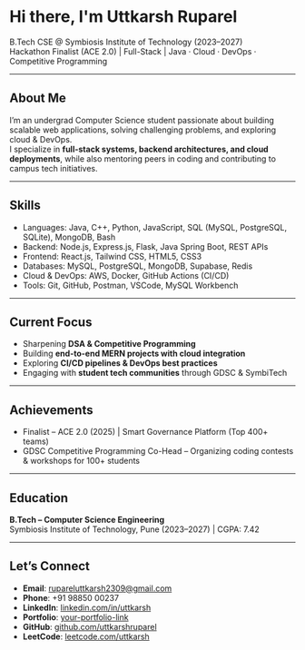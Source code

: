 # Hi there, I'm Uttkarsh Ruparel  

B.Tech CSE @ Symbiosis Institute of Technology (2023–2027)  
Hackathon Finalist (ACE 2.0) | Full-Stack | Java · Cloud · DevOps · Competitive Programming  

---

## About Me  

I’m an undergrad Computer Science student passionate about building scalable web applications, solving challenging problems, and exploring cloud & DevOps.  
I specialize in **full-stack systems, backend architectures, and cloud deployments**, while also mentoring peers in coding and contributing to campus tech initiatives.  

---

## Skills  

- Languages: Java, C++, Python, JavaScript, SQL (MySQL, PostgreSQL, SQLite), MongoDB, Bash  
- Backend: Node.js, Express.js, Flask, Java Spring Boot, REST APIs  
- Frontend: React.js, Tailwind CSS, HTML5, CSS3  
- Databases: MySQL, PostgreSQL, MongoDB, Supabase, Redis  
- Cloud & DevOps: AWS, Docker, GitHub Actions (CI/CD)
- Tools: Git, GitHub, Postman, VSCode, MySQL Workbench   

---

## Current Focus  

- Sharpening **DSA & Competitive Programming**  
- Building **end-to-end MERN projects with cloud integration**  
- Exploring **CI/CD pipelines & DevOps best practices**  
- Engaging with **student tech communities** through GDSC & SymbiTech  

---

## Achievements  

- Finalist – ACE 2.0 (2025) | Smart Governance Platform (Top 400+ teams)  
- GDSC Competitive Programming Co-Head – Organizing coding contests & workshops for 100+ students

---

## Education  

**B.Tech – Computer Science Engineering**  
Symbiosis Institute of Technology, Pune (2023–2027) | CGPA: 7.42  

---

## Let’s Connect  

- **Email**: [rupareluttkarsh2309@gmail.com](mailto:rupareluttkarsh2309@gmail.com)  
- **Phone**: +91 98850 00237  
- **LinkedIn**: [linkedin.com/in/uttkarsh](https://www.linkedin.com/in/uttkarsh-ruparel/)  
- **Portfolio**: [your-portfolio-link](uttkarsh-ruparel.vercel.app)  
- **GitHub**: [github.com/uttkarshruparel](https://github.com/YHQZ1/)  
- **LeetCode**: [leetcode.com/uttkarsh](https://leetcode.com/u/Uttkarsh09_/)  
